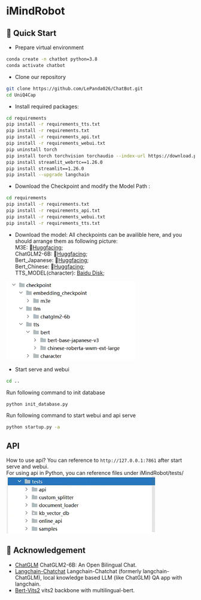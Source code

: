 # iMindRobot
## 🔧 Quick Start
* Prepare virtual environment
```bash
conda create -n chatbot python=3.8
conda activate chatbot
```

* Clone our repository
```bash
git clone https://github.com/LePanda026/ChatBot.git
cd UniQ4Cap
```

* Install required packages:
```bash
cd requirements
pip install -r requirements_tts.txt
pip install -r requirements.txt
pip install -r requirements_api.txt
pip install -r requirements_webui.txt
pip uninstall torch
pip install torch torchvision torchaudio --index-url https://download.pytorch.org/whl/cu118
pip install streamlit_webrtc==1.26.0
pip install streamlit==1.26.0
pip install --upgrade langchain
```

* Download the Checkpoint and modify the Model Path :
```bash
cd requirements  
pip install -r requirements.txt
pip install -r requirements_api.txt
pip install -r requirements_webui.txt
pip install -r requirements_tts.txt

```

* Download the model:
All checkpoints can be availible here, and you should arrange them as following picture:  
M3E: 🤗[Huggfacing](https://huggingface.co/moka-ai/m3e-base);  
ChatGLM2-6B: 🤗[Huggfacing](https://huggingface.co/THUDM/chatglm2-6b);  
Bert_Japanese: 🤗[Huggfacing](https://huggingface.co/tohoku-nlp/bert-base-japanese-v3);  
Bert_Chinese: 🤗[Huggfacing](https://huggingface.co/hfl/chinese-roberta-wwm-ext-large);  
TTS_MODEL(character): [Baidu Disk](https://pan.baidu.com/s/1-JsqKEBr2nl7VkhWFcOQgQ?pwd=void);  


<img src="https://github.com/LePanda026/iMindRobot/blob/main/checkpoint_arrangement.png" />  

* Start serve and webui
```bash
cd ..
```
Run following command to init database
```bash
python init_database.py
```
Run following command to start webui and api serve
```bash
python startup.py -a
```

## API
How to use api? You can reference to `http://127.0.0.1:7861` after start serve and webui.  
For using api in Python, you can reference files under iMindRobot/tests/  
<img src="https://github.com/LePanda026/iMindRobot/blob/main/api_test.png" />  


## 💖 Acknowledgement
* [ChatGLM](https://github.com/thudm/chatglm2-6b) ChatGLM2-6B: An Open Bilingual Chat.
* [Langchain-Chatchat](https://github.com/chatchat-space/Langchain-Chatchat) Langchain-Chatchat (formerly langchain-ChatGLM), local knowledge based LLM (like ChatGLM) QA app with langchain.
* [Bert-Vits2](https://github.com/fishaudio/Bert-VITS2) vits2 backbone with multilingual-bert.
